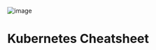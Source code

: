 ![image](https://user-images.githubusercontent.com/8485060/146396141-6682bb2b-8712-465e-a0a1-241c99d88486.png)

<h1>Kubernetes Cheatsheet</h1><br>
